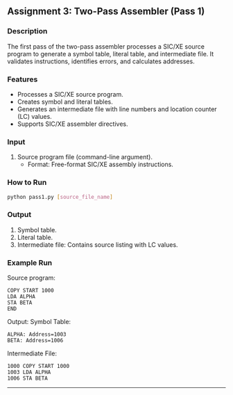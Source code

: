 ## Assignment 3: Two-Pass Assembler (Pass 1)

### Description
The first pass of the two-pass assembler processes a SIC/XE source program to generate a symbol table, literal table, and intermediate file. It validates instructions, identifies errors, and calculates addresses.

### Features
- Processes a SIC/XE source program.
- Creates symbol and literal tables.
- Generates an intermediate file with line numbers and location counter (LC) values.
- Supports SIC/XE assembler directives.

### Input
1. Source program file (command-line argument).
   - Format: Free-format SIC/XE assembly instructions.

### How to Run
```bash
python pass1.py [source_file_name]
```

### Output
1. Symbol table.
2. Literal table.
3. Intermediate file: Contains source listing with LC values.

### Example Run
Source program:
```
COPY START 1000
LDA ALPHA
STA BETA
END
```

Output:
Symbol Table:
```
ALPHA: Address=1003
BETA: Address=1006
```

Intermediate File:
```
1000 COPY START 1000
1003 LDA ALPHA
1006 STA BETA
```

---
